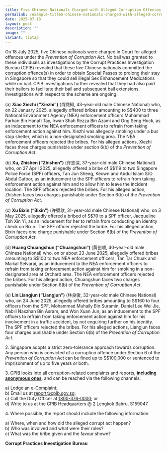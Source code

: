 ```yaml
---
title: Five Chinese Nationals Charged with Alleged Corruption Offences and Denied Bail
permalink: /example-title5-chinese-nationals-charged-with-alleged-corruption-offences-and-denied-bail/
date: 2025-07-18
layout: post
description: ""
image: ""
variant: tiptap
---
```

<p>On 18 July 2025, five Chinese nationals were charged in Court for alleged
offences under the <em>Prevention of Corruption Act</em>. No bail was granted
to these individuals as investigations by the Corrupt Practices Investigation
Bureau (CPIB) revealed that these five Chinese nationals committed the
corruption offence(s) in order to obtain Special Passes to prolong their
stay in Singapore so that they could sell illegal Sex Enhancement Medications
while on bail. CPIB investigations further revealed that they had also
paid their bailors to facilitate their bail and subsequent bail extensions.
Investigations with respect to the scheme are ongoing.</p>
<p>(a) <strong>Xiao Xiezhi (“Xiezhi”)</strong> (肖撷知, 43-year-old male Chinese
National) who, on 22 January 2025, allegedly offered bribes amounting to
S$400 to three National Environment Agency (NEA) enforcement officers Muhammad
Farhan Bin Hanafi Tay, Irwan Shah Rezza Bin Azami and Ong Seng Hock, as
an inducement to the NEA enforcement officers to refrain from taking enforcement
action against him. Xiezhi was allegedly smoking under a bus stop shelter,
which is a non-designated smoking area. The NEA enforcement officers rejected
the bribes. For his alleged actions, Xiezhi faces three charges punishable
under section 6(b) of the <em>Prevention of Corruption Act</em>.</p>
<p></p>
<p>(b) <strong>Xu, Zhishen (“Zhishen”)</strong> (许志深, 37-year-old male Chinese
National) who, on 27 April 2025, allegedly offered a bribe of S$119 to
two Singapore Police Force (SPF) officers, Tan Jun Sheng, Keown and Abdul
Islam S/O Abdul Gafoor, as an inducement to the SPF officers to refrain
from taking enforcement action against him and to allow him to leave the
incident location. The SPF officers rejected the bribes. For his alleged
action, Zhishen faces two charges punishable under Section 6(b) of the <em>Prevention of Corruption Act</em>.</p>
<p>(c) <strong>Xu Bixin (“Bixin”)</strong> (许壁歆, 31-year-old male Chinese National)
who, on 3 May 2025, allegedly offered a bribed of S$70 to a SPF officer,
Jacqueline Toh Xin Yi, as an inducement for her to refrain from conducting
an identity check on Bixin. The SPF officer rejected the bribe. For his
alleged action, Bixin faces one charge punishable under Section 6(b) of
the <em>Prevention of Corruption Act</em>.</p>
<p>(d) <strong>Huang Chuangshun (“Chuangshun”) </strong>(黄创顺, 40-year-old
male Chinese National) who, on or about 23 June 2025, allegedly offered
bribes amounting to S$100 to two NEA enforcement officers, Tan Tar Chuak
and Maikal Selvarai, as an inducement to the NEA enforcement officers to
refrain from taking enforcement action against him for smoking in a non-designated
area at Orchard area. The NEA enforcement officers rejected the bribes.
For his alleged action, Chuangshun faces two charges punishable under Section
6(b) of the <em>Prevention of Corruption Act</em>.</p>
<p>(e) <strong>Lin Liangjun (“Liangjun”)</strong> (林良俊, 32-year-old male Chinese
National) who, on 24 June 2025, allegedly offered bribes amounting to S$160
to four officers from the SPF, Mohammad Muhaily Bin Suramin, Daniel Lee
Wei Jie, Nabill Naszhan Bin Asram, and Won Xuan Jun, as an inducement to
the SPF officers to refrain from taking enforcement action against him
for his involvement in a traffic accident, by not enquiring further on
his identity. The SPF officers rejected the bribes. For his alleged actions,
Liangjun faces four charges punishable under Section 6(b) of the <em>Prevention of Corruption Act</em>.</p>
<p>2. Singapore adopts a strict zero-tolerance approach towards corruption.
Any person who is convicted of a corruption offence under Section 6 of
the <em>Prevention of Corruption Act</em> can be fined up to S$100,000 or
sentenced to imprisonment of up to five years or both.</p>
<p>3. CPIB looks into all corruption-related complaints and reports, <strong><u>including anonymous ones</u></strong>,
and can be reached via the following channels:</p>
<p>a) Lodge an <a href="https://www.cpib.gov.sg/e-services/e-complaint-for-corrupt-conduct/" rel="noopener nofollow" target="_blank"><u>e-Complaint</u></a>;
<br>b) Email us at <a href="https://www.cpib.gov.sg/e-services/e-complaint-for-corrupt-conduct/" rel="noopener noreferrer nofollow" target="_blank"><u>report@cpib.gov.sg</u></a>;&nbsp;
<br>c) Call the Duty Officer at <a href="tel:1800-376-0000" rel="noopener noreferrer nofollow" target="_blank"><u>1800-376-0000</u></a>; or
<br>d) Write to us at the CPIB Headquarters @ 2 Lengkok Bahru, S159047.</p>
<p>4. Where possible, the report should include the following information:</p>
<p>a) Where, when and how did the alleged corrupt act happen?
<br>b) Who was involved and what were their roles?
<br>c) What was the bribe given and the favour shown?</p>
<p><strong>Corrupt Practices Investigation Bureau</strong>
</p>
<p></p>
<p></p>